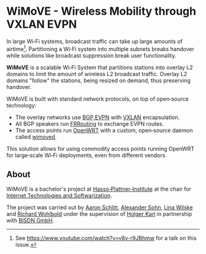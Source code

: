 # WiMoVE - Wireless Mobility through VXLAN EVPN

In large Wi&#8209;Fi systems, broadcast traffic can take up large amounts of airtime[^1].
Partitioning a Wi&#8209;Fi system into multiple subnets breaks handover while solutions like broadcast suppression break user functionality.

**WiMoVE** is a scalable Wi&#8209;Fi System that partitions stations into overlay L2 domains to limit the amount of wireless L2 broadcast traffic.
Overlay L2 domains "follow" the stations, being resized on demand, thus preserving handover.

WiMoVE is built with standard network protocols, on top of open&#8209;source technology:

- The overlay networks use [BGP EVPN](https://www.rfc-editor.org/rfc/rfc8365.html) with [VXLAN](https://www.rfc-editor.org/rfc/rfc7348) encapsulation.
- All BGP speakers run [FRRouting](https://frrouting.org/) to exchange EVPN routes.
- The access points run [OpenWRT](https://openwrt.org/) with a custom, open&#8209;source daemon called [wimoved](https://github.com/wimove-oss/wimoved).

This solution allows for using commodity access points running OpenWRT for large&#8209;scale Wi&#8209;Fi deployments, even from different vendors.

## About

WiMoVE is a bachelor's project at [Hasso&#8209;Plattner&#8209;Institute](https://hpi.de) at the chair for [Internet Technologies and Softwarization](https://hpi.de/en/research/research-groups/internet-technologies-and-softwarization.html).

The project was carried out by [Aaron Schlitt](https://aaronschlitt.de/), [Alexander Sohn](https://asohn.de/), [Lina Wilske](https://github.com/linascience) and [Richard Wohlbold](https://rgwohlbold.de) under the supervision of [Holger Karl](https://hpi.de/karl/people/holger-karl.html) in partnership with [BISDN GmbH](https://www.bisdn.de/).


[^1]: See <https://www.youtube.com/watch?v=v8y-r9JBhmw> for a talk on this issue.
